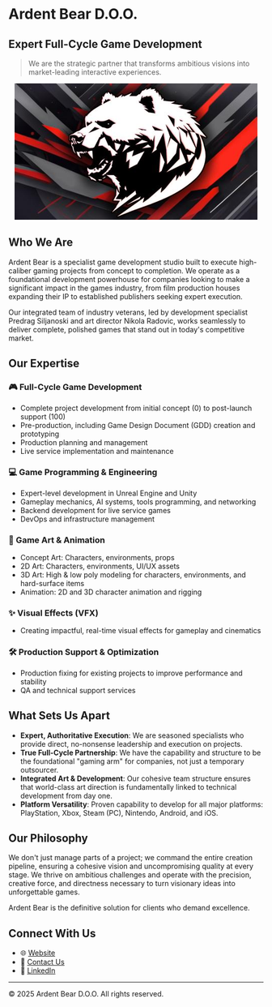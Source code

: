 ﻿# Ardent Bear D.O.O.
## Expert Full-Cycle Game Development

> We are the strategic partner that transforms ambitious visions into market-leading interactive experiences.

[//]: # (<img src="https://media1.tenor.com/m/sB_mZBQE7rMAAAAd/the-revenant-leonardo-di-caprio.giff"/>)
<div style="text-align:center"><img src="../Images/ardent-banner.jpg"/> </div>

## Who We Are

Ardent Bear is a specialist game development studio built to execute high-caliber gaming projects from concept to completion. We operate as a foundational development powerhouse for companies looking to make a significant impact in the games industry, from film production houses expanding their IP to established publishers seeking expert execution.

Our integrated team of industry veterans, led by development specialist Predrag Siljanoski and art director Nikola Radovic, works seamlessly to deliver complete, polished games that stand out in today's competitive market.

## Our Expertise

### 🎮 Full-Cycle Game Development
- Complete project development from initial concept (0) to post-launch support (100)
- Pre-production, including Game Design Document (GDD) creation and prototyping
- Production planning and management
- Live service implementation and maintenance

### 💻 Game Programming & Engineering
- Expert-level development in Unreal Engine and Unity
- Gameplay mechanics, AI systems, tools programming, and networking
- Backend development for live service games
- DevOps and infrastructure management

### 🎨 Game Art & Animation
- Concept Art: Characters, environments, props
- 2D Art: Characters, environments, UI/UX assets
- 3D Art: High & low poly modeling for characters, environments, and hard-surface items
- Animation: 2D and 3D character animation and rigging

### ✨ Visual Effects (VFX)
- Creating impactful, real-time visual effects for gameplay and cinematics

### 🛠️ Production Support & Optimization
- Production fixing for existing projects to improve performance and stability
- QA and technical support services

## What Sets Us Apart

- **Expert, Authoritative Execution**: We are seasoned specialists who provide direct, no-nonsense leadership and execution on projects.
- **True Full-Cycle Partnership**: We have the capability and structure to be the foundational "gaming arm" for companies, not just a temporary outsourcer.
- **Integrated Art & Development**: Our cohesive team structure ensures that world-class art direction is fundamentally linked to technical development from day one.
- **Platform Versatility**: Proven capability to develop for all major platforms: PlayStation, Xbox, Steam (PC), Nintendo, Android, and iOS.

## Our Philosophy

We don't just manage parts of a project; we command the entire creation pipeline, ensuring a cohesive vision and uncompromising quality at every stage. We thrive on ambitious challenges and operate with the precision, creative force, and directness necessary to turn visionary ideas into unforgettable games.

Ardent Bear is the definitive solution for clients who demand excellence.

## Connect With Us

- 🌐 [Website](https://ardentbear.com)
- 📧 [Contact Us](mailto:info@ardentbear.com)
- 🔗 [LinkedIn](https://linkedin.com/company/ardentbear)

---

© 2025 Ardent Bear D.O.O. All rights reserved.
